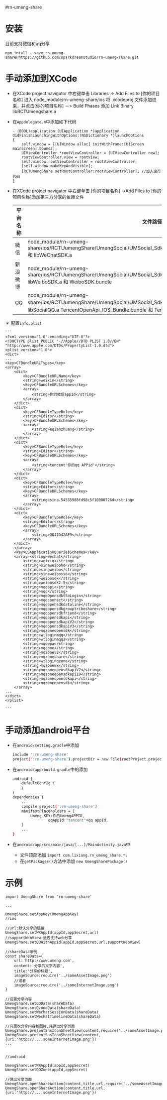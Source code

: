 #rn-umeng-share
# 安装
目前支持微信和qq分享

`npm intall --save rn-umeng-share@https://github.com/sparkdreamstudio/rn-umeng-share.git`
# 手动添加到XCode
* 在XCode project navigator 中右键单击 Libraries -> Add Files to [你的项目名称] 进入 node_module/rn-umeng-share/ios 将 .xcodeproj 文件添加进来，并点击[你的项目名称] －> Build Phases 添加 Link Binary libRCTUmengshare.a
* 在`Appdelegate.m`中添加如下代码

	```
	- (BOOL)application:(UIApplication *)application didFinishLaunchingWithOptions:(NSDictionary *)launchOptions
	{
  		self.window = [[UIWindow alloc] initWithFrame:[UIScreen mainScreen].bounds];
  		UIViewController *rootViewController = [UIViewController new];
  		rootViewController.view = rootView;
  		self.window.rootViewController = rootViewController;
  		[self.window makeKeyAndVisible];
  		[RCTUmengShare setRootController:rootViewController]; //加入这行代码
	}
	```
	
* 在XCode project navigator 中右键单击 [你的项目名称] ->Add Files to [你的项目名称]添加第三方分享的依赖文件


	平台名称    | 文件路径
	-------------|------------
	微信          | node_module/rn-umeng-share/ios/RCTUumengShare/UmengSocial/UMSocial_Sdk_Extra_Frameworks/Wechat/libSocialWechat.a 和 libWeChatSDK.a
	新浪微博      |node_module/rn-umeng-share/ios/RCTUumengShare/UmengSocial/UMSocial_Sdk_Extra_Frameworks/SinaSSO/libSocialSinaSSO.a libWeiboSDK.a 和 WeiboSDK.bundle
	QQ           |node_module/rn-umeng-share/ios/RCTUumengShare/UmengSocial/UMSocial_Sdk_Extra_Frameworks/TencentOpenAPI／libSocialQQ.a TencentOpenApi_IOS_Bundle.bundle 和 TencentOpenAPI.framework

＊ 配置`info.plist`

	```
	<?xml version="1.0" encoding="UTF-8"?>
	<!DOCTYPE plist PUBLIC "-//Apple//DTD PLIST 1.0//EN" "http://www.apple.com/DTDs/PropertyList-1.0.dtd">
	<plist version="1.0">
	<dict>
	...
	<key>CFBundleURLTypes</key>
	<array>
		<dict>
			<key>CFBundleURLName</key>
			<string>weixin</string>
			<key>CFBundleURLSchemes</key>
			<array>
				<string>你的微信appId</string>
			</array>
		</dict>
		<dict>
			<key>CFBundleTypeRole</key>
			<string>Editor</string>
			<key>CFBundleURLSchemes</key>
			<array>
				<string>eqianzhuang</string>
			</array>
		</dict>
		<dict>
			<key>CFBundleTypeRole</key>
			<string>Editor</string>
			<key>CFBundleURLSchemes</key>
			<array>
				<string>tencent'你的qq APPid'</string>
			</array>
		</dict>
		<dict>
			<key>CFBundleTypeRole</key>
			<string>Editor</string>
			<key>CFBundleURLSchemes</key>
			<array>
				<string>sina.54535988fd98c5f10000726d</string>
			</array>
		</dict>
		<dict>
			<key>CFBundleTypeRole</key>
			<string>Editor</string>
			<key>CFBundleURLSchemes</key>
			<array>
				<string>QQ41D42AF9</string>
			</array>
		</dict>
		</array>
		<key>LSApplicationQueriesSchemes</key>
		<array><string>wechat</string>
			<string>weixin</string>
			<string>sinaweibohd</string>
			<string>sinaweibo</string>
			<string>sinaweibosso</string>
			<string>weibosdk</string>
			<string>weibosdk2.5</string>
			<string>mqqapi</string>
			<string>mqq</string>
			<string>mqqOpensdkSSoLogin</string>
			<string>mqqconnect</string>
			<string>mqqopensdkdataline</string>
			<string>mqqopensdkgrouptribeshare</string>
			<string>mqqopensdkfriend</string>
			<string>mqqopensdkapi</string>
			<string>mqqopensdkapiV2</string>
			<string>mqqopensdkapiV3</string>
			<string>mqzoneopensdk</string>
			<string>wtloginmqq</string>
			<string>wtloginmqq2</string>
			<string>mqqwpa</string>
			<string>mqzone</string>
			<string>mqzonev2</string>
			<string>mqzoneshare</string>
			<string>wtloginqzone</string>
			<string>mqzonewx</string>
			<string>mqzoneopensdkapiV2</string>
			<string>mqzoneopensdkapi19</string>
			<string>mqzoneopensdkapi</string>
			<string>mqzoneopensdk</string>
		</array>
	...
	</dict>
	</plist>
	
	```
# 手动添加android平台
* 在`android/setting.gradle`中添加

	```bash
	include ':rn-umeng-share'
	project(':rn-umeng-share').projectDir = new File(rootProject.projectDir, '../node_modules/rn-umeng-share/android')
	```
* 在`android/app/build.gradle`中的添加

	```bash
	android {
		defaultConfig {
		｝
	｝
	dependencies {
		...
		compile project(':rn-umeng-share')
		manifestPlaceholders = [
			Umeng_KEY:你的UmengAPPID,
            		qqAppId:"tencent"+qq appId,
		］
		...
	}
	```
* 在`android/app/src/main/java/[...]/MainActivity.java`中
	
	* 文件顶部添加 `import com.lixiang.rn_umeng_share.*;`
	* 在`getPackages()`方法中添加 `new UmengSharePackage()`

# 示例
```
import UmengShare from 'rn-umeng-share'

...

UmengShare.setAppKey(UmengAppKey)
//ios

//url:默认分享的链接
UmengShare.setWXAppId(appId,appSecret,url)
//supportWebView:是否支持web分享
UmengShare.setQQWithAppId(appId,appSecret,url,supportWebView)

//shareData示例
const shareData={
	url:'http://www.umeng.com',
	content:'分享的文字内容',
	title:'分享的标题',
	imageSource:require('../someAssetImage.png')
	//或者
	imageSource:require('../someInternetImage.png')
}

//设置分享内容
UmengShare.setQQData(shareData)
UmengShare.setQzoneData(shareData)
UmengShare.setWechatSessionData(shareData)
UmengShare.setWechatTimelineData(shareData)

//只更改分享内容和图片,并弹出分享页面
UmengShare.presentSnsIconSheetView(content,require('../someAssetImage.png'))
UmengShare.presentSnsIconSheetView(content,{uri:'http://....someInternetImage.png'})
...


//android

UmengShare.setWXAppId(appId,appSecret)
UmengShare.setQQZone(appId,appSecret)

//弹出分享页面
UmengShare.openShareAction(content,title,url,require('../someAssetImage.png'))
UmengShare.openShareAction(content,title,url,{uri:'http://....someInternetImage.png'})

```
	

 




